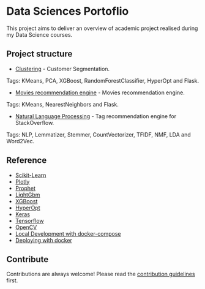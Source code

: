 
# Data Sciences Portoflio

This project aims to deliver an overview of academic project realised during my Data Science courses.

## Project structure

- [Clustering](clustering/) - Customer Segmentation. 

Tags: KMeans, PCA, XGBoost, RandomForestClassifier, HyperOpt and Flask.

- [Movies recommendation engine](recommendation_engine/) - Movies recommendation engine.

Tags: KMeans, NearestNeighbors and Flask.

- [Natural Language Processing](nlp/) - Tag recommendation engine for StackOverflow.

Tags: NLP, Lemmatizer, Stemmer, CountVectorizer, TFIDF, NMF, LDA and Word2Vec.


## Reference

- [Scikit-Learn](http://scikit-learn.org/stable/)
- [Plotly](https://plot.ly/python/)
- [Prophet](https://github.com/facebook/prophet)
- [LightGbm](https://github.com/Microsoft/LightGBM)
- [XGBoost](https://xgboost.readthedocs.io/en/latest/python/python_intro.html)
- [HyperOpt](https://github.com/hyperopt/hyperopt)
- [Keras](https://keras.io/)
- [Tensorflow](https://www.tensorflow.org/)
- [OpenCV](https://opencv.org/)
- [Local Development with docker-compose](https://devcenter.heroku.com/articles/local-development-with-docker-compose)
- [Deploying with docker](https://devcenter.heroku.com/categories/deploying-with-docker)

## Contribute

Contributions are always welcome!
Please read the [contribution guidelines](contributing.md) first.
